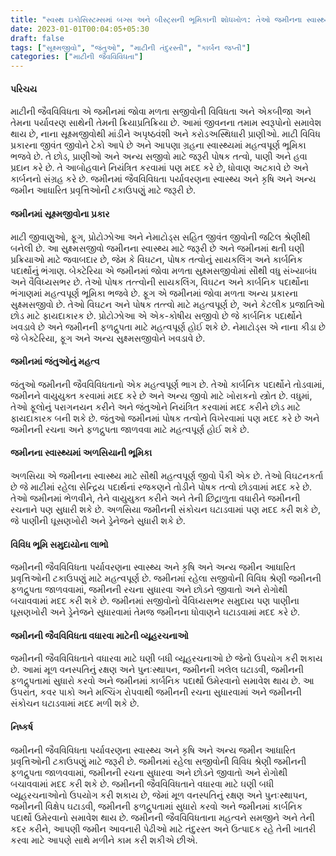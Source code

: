 ```yaml
---
title: "સ્વસ્થ ઇકોસિસ્ટમ્સમાં બગ્સ અને બીસ્ટ્સની ભૂમિકાની શોધખોળ: તેઓ જમીનના સ્વાસ્થ્યમાં કેવી રીતે યોગદાન આપે છે?"
date: 2023-01-01T00:04:05+05:30
draft: false
tags: ["સૂક્ષ્મજીવો", "જંતુઓ", "માટીની તંદુરસ્તી", "કાર્બન જપ્તી"]
categories: ["માટીની જૈવવિવિધતા"]
---
```

#### પરિચય

માટીની જૈવવિવિધતા એ જમીનમાં જોવા મળતા સજીવોની વિવિધતા અને એકબીજા અને તેમના પર્યાવરણ સાથેની તેમની ક્રિયાપ્રતિક્રિયા છે. આમાં જીવનના તમામ સ્વરૂપોનો સમાવેશ થાય છે, નાના સૂક્ષ્મજીવોથી માંડીને અપૃષ્ઠવંશી અને કરોડઅસ્થિધારી પ્રાણીઓ. માટી વિવિધ પ્રકારના જીવંત જીવોને ટેકો આપે છે અને આપણા ગ્રહના સ્વાસ્થ્યમાં મહત્વપૂર્ણ ભૂમિકા ભજવે છે. તે છોડ, પ્રાણીઓ અને અન્ય સજીવો માટે જરૂરી પોષક તત્વો, પાણી અને હવા પ્રદાન કરે છે. તે આબોહવાને નિયંત્રિત કરવામાં પણ મદદ કરે છે, ધોવાણ અટકાવે છે અને કાર્બનનો સંગ્રહ કરે છે. જમીનમાં જૈવવિવિધતા પર્યાવરણના સ્વાસ્થ્ય અને કૃષિ અને અન્ય જમીન આધારિત પ્રવૃત્તિઓની ટકાઉપણું માટે જરૂરી છે.

#### જમીનમાં સૂક્ષ્મજીવોના પ્રકાર

માટી જીવાણુઓ, ફૂગ, પ્રોટોઝોઆ અને નેમાટોડ્સ સહિત જીવંત જીવોની જટિલ શ્રેણીથી બનેલી છે. આ સુક્ષ્મસજીવો જમીનના સ્વાસ્થ્ય માટે જરૂરી છે અને જમીનમાં થતી ઘણી પ્રક્રિયાઓ માટે જવાબદાર છે, જેમ કે વિઘટન, પોષક તત્વોનું સાયકલિંગ અને કાર્બનિક પદાર્થોનું ભંગાણ. બેક્ટેરિયા એ જમીનમાં જોવા મળતા સુક્ષ્મસજીવોમાં સૌથી વધુ સંખ્યાબંધ અને વૈવિધ્યસભર છે. તેઓ પોષક તત્ત્વોની સાયકલિંગ, વિઘટન અને કાર્બનિક પદાર્થોના ભંગાણમાં મહત્વપૂર્ણ ભૂમિકા ભજવે છે. ફૂગ એ જમીનમાં જોવા મળતા અન્ય પ્રકારના સુક્ષ્મસજીવો છે. તેઓ વિઘટન અને પોષક તત્ત્વો માટે મહત્વપૂર્ણ છે, અને કેટલીક પ્રજાતિઓ છોડ માટે ફાયદાકારક છે. પ્રોટોઝોઆ એ એક-કોષીય સજીવો છે જે કાર્બનિક પદાર્થોને ખવડાવે છે અને જમીનની ફળદ્રુપતા માટે મહત્વપૂર્ણ હોઈ શકે છે. નેમાટોડ્સ એ નાના કીડા છે જે બેક્ટેરિયા, ફૂગ અને અન્ય સુક્ષ્મસજીવોને ખવડાવે છે.

#### જમીનમાં જંતુઓનું મહત્વ

જંતુઓ જમીનની જૈવવિવિધતાનો એક મહત્વપૂર્ણ ભાગ છે. તેઓ કાર્બનિક પદાર્થોને તોડવામાં, જમીનને વાયુયુક્ત કરવામાં મદદ કરે છે અને અન્ય જીવો માટે ખોરાકનો સ્ત્રોત છે. વધુમાં, તેઓ ફૂલોનું પરાગનયન કરીને અને જંતુઓને નિયંત્રિત કરવામાં મદદ કરીને છોડ માટે ફાયદાકારક બની શકે છે. જંતુઓ જમીનમાં પોષક તત્વોને વિખેરવામાં પણ મદદ કરે છે અને જમીનની રચના અને ફળદ્રુપતા જાળવવા માટે મહત્વપૂર્ણ હોઈ શકે છે.

#### જમીનના સ્વાસ્થ્યમાં અળસિયાની ભૂમિકા

અળસિયા એ જમીનના સ્વાસ્થ્ય માટે સૌથી મહત્વપૂર્ણ જીવો પૈકી એક છે. તેઓ વિઘટનકર્તા છે જે માટીમાં રહેલા સેન્દ્રિય પદાર્થનાં રજકણને તોડીને પોષક તત્વો છોડવામાં મદદ કરે છે. તેઓ જમીનમાં ભેળવીને, તેને વાયુયુક્ત કરીને અને તેની છિદ્રાળુતા વધારીને જમીનની રચનાને પણ સુધારી શકે છે. અળસિયા જમીનની સંકોચન ઘટાડવામાં પણ મદદ કરી શકે છે, જે પાણીની ઘૂસણખોરી અને ડ્રેનેજને સુધારી શકે છે.

#### વિવિધ ભૂમિ સમુદાયોના લાભો

જમીનની જૈવવિવિધતા પર્યાવરણના સ્વાસ્થ્ય અને કૃષિ અને અન્ય જમીન આધારિત પ્રવૃત્તિઓની ટકાઉપણું માટે મહત્વપૂર્ણ છે. જમીનમાં રહેલા સજીવોની વિવિધ શ્રેણી જમીનની ફળદ્રુપતા જાળવવામાં, જમીનની રચના સુધારવા અને છોડને જીવાતો અને રોગોથી બચાવવામાં મદદ કરી શકે છે. જમીનમાં સજીવોનો વૈવિધ્યસભર સમુદાય પણ પાણીના ઘૂસણખોરી અને ડ્રેનેજને સુધારવામાં તેમજ જમીનના ધોવાણને ઘટાડવામાં મદદ કરે છે.

#### જમીનની જૈવવિવિધતા વધારવા માટેની વ્યૂહરચનાઓ

જમીનની જૈવવિવિધતાને વધારવા માટે ઘણી બધી વ્યૂહરચનાઓ છે જેનો ઉપયોગ કરી શકાય છે. આમાં મૂળ વનસ્પતિનું રક્ષણ અને પુનઃસ્થાપન, જમીનની ખલેલ ઘટાડવી, જમીનની ફળદ્રુપતામાં સુધારો કરવો અને જમીનમાં કાર્બનિક પદાર્થો ઉમેરવાનો સમાવેશ થાય છે. આ ઉપરાંત, કવર પાકો અને મલ્ચિંગ રોપવાથી જમીનની રચના સુધારવામાં અને જમીનની સંકોચન ઘટાડવામાં મદદ મળી શકે છે.

#### નિષ્કર્ષ

જમીનની જૈવવિવિધતા પર્યાવરણના સ્વાસ્થ્ય અને કૃષિ અને અન્ય જમીન આધારિત પ્રવૃત્તિઓની ટકાઉપણું માટે જરૂરી છે. જમીનમાં રહેલા સજીવોની વિવિધ શ્રેણી જમીનની ફળદ્રુપતા જાળવવામાં, જમીનની રચના સુધારવા અને છોડને જીવાતો અને રોગોથી બચાવવામાં મદદ કરી શકે છે. જમીનની જૈવવિવિધતાને વધારવા માટે ઘણી બધી વ્યૂહરચનાઓનો ઉપયોગ કરી શકાય છે, જેમાં મૂળ વનસ્પતિનું રક્ષણ અને પુનઃસ્થાપન, જમીનની વિક્ષેપ ઘટાડવી, જમીનની ફળદ્રુપતામાં સુધારો કરવો અને જમીનમાં કાર્બનિક પદાર્થો ઉમેરવાનો સમાવેશ થાય છે. જમીનની જૈવવિવિધતાના મહત્વને સમજીને અને તેની કદર કરીને, આપણી જમીન આવનારી પેઢીઓ માટે તંદુરસ્ત અને ઉત્પાદક રહે તેની ખાતરી કરવા માટે આપણે સાથે મળીને કામ કરી શકીએ છીએ.